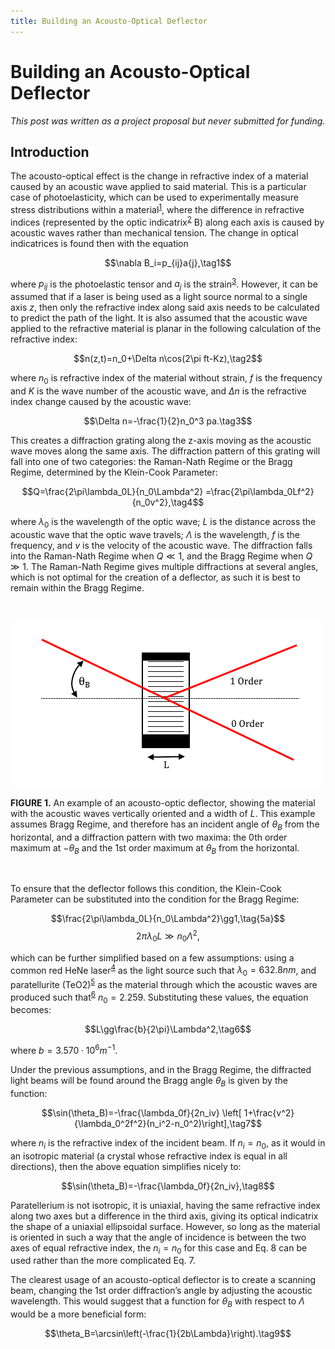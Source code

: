 ```yaml
---
title: Building an Acousto-Optical Deflector
---
```


# Building an Acousto-Optical Deflector

*This post was written as a project proposal but never submitted for funding.*

## Introduction

The acousto-optical effect is the change in refractive index of a material
caused by an acoustic wave applied to said material. This is a particular case
of photoelasticity, which can be used to experimentally measure stress
distributions within a material<sup><a href="#1">1</a></sup>, where the
difference in refractive indices (represented by the optic
indicatrix<sup><a href="#2">2</a></sup> B) along each axis is caused by acoustic
waves rather than mechanical tension. The change in optical indicatrices is
found then with the equation

$$\nabla B_i=p_{ij}a{j},\tag1$$

where $p_{ij}$ is the photoelastic tensor and $a_j$ is the
strain<sup><a href="#3">3</a></sup>. However, it can be assumed that if a laser
is being used as a light source normal to a single axis $z$, then only the
refractive index along said axis needs to be calculated to predict the path of
the light. It is also assumed that the acoustic wave applied to the refractive
material is planar in the following calculation of the refractive index:

$$n(z,t)=n_0+\Delta n\cos(2\pi ft-Kz),\tag2$$

where $n_0$ is refractive index of the material without strain, $f$ is the
frequency and $K$ is the wave number of the acoustic wave, and $\Delta n$ is the
refractive index change caused by the acoustic wave:

$$\Delta n=-\frac{1}{2}n_0^3 pa.\tag3$$

This creates a diffraction grating along the z-axis moving as the acoustic wave
moves along the same axis. The diffraction pattern of this grating will fall
into one of two categories: the Raman-Nath Regime or the Bragg Regime,
determined by the Klein-Cook Parameter:

$$Q=\frac{2\pi\lambda_0L}{n_0\Lambda^2}
    =\frac{2\pi\lambda_0Lf^2}{n_0v^2},\tag4$$

where $\lambda_0$ is the wavelength of the optic wave; $L$ is the distance
across the acoustic wave that the optic wave travels; $\Lambda$ is the
wavelength, $f$ is the frequency, and $v$ is the velocity of the acoustic wave.
The diffraction falls into the Raman-Nath Regime when $Q\ll 1$, and the Bragg
Regime when $Q\gg 1$. The Raman-Nath Regime gives multiple diffractions at
several angles, which is not optimal for the creation of a deflector, as such it
is best to remain within the Bragg Regime.

<br>

![An acousto-optical deflector](/assets/img/ao.png)

**FIGURE 1.** An example of an acousto-optic deflector, showing the material
with the acoustic waves vertically oriented and a width of $L$. This example
assumes Bragg Regime, and therefore has an incident angle of $\theta_B$ from the
horizontal, and a diffraction pattern with two maxima: the 0th order maximum at
$-\theta_B$ and the 1st order maximum at $\theta_B$ from the horizontal.

<br>

To ensure that the deflector follows this condition, the Klein-Cook Parameter
can be substituted into the condition for the Bragg Regime:

$$\frac{2\pi\lambda_0L}{n_0\Lambda^2}\gg1,\tag{5a}$$
$$2\pi\lambda_0L\gg n_0\Lambda^2,\tag{5b}$$

which can be further simplified based on a few assumptions: using a common red
HeNe laser<sup><a href="#4">4</a></sup> as the light source such that
$\lambda_0 = 632.8nm$, and paratellurite (TeO2)<sup><a href="#5">5</a></sup> as
the material through which the acoustic waves are produced such
that<sup><a href="#6">6</a></sup> $n_0 = 2.259$. Substituting these values, the
equation becomes:

$$L\gg\frac{b}{2\pi}\Lambda^2,\tag6$$

where $b = 3.570\cdot10^6 m^{-1}$.

Under the previous assumptions, and in the Bragg Regime, the diffracted light
beams will be found around the Bragg angle $\theta_B$ is given by the function:

$$\sin(\theta_B)=-\frac{\lambda_0f}{2n_iv}
\left[ 1+\frac{v^2}{\lambda_0^2f^2}(n_i^2-n_0^2)\right],\tag7$$

where $n_i$ is the refractive index of the incident beam. If $n_i=n_0$, as it
would in an isotropic material (a crystal whose refractive index is equal in all
directions), then the above equation simplifies nicely to:

$$\sin(\theta_B)=-\frac{\lambda_0f}{2n_iv},\tag8$$

Paratellerium is not isotropic, it is uniaxial, having the same refractive index
along two axes but a difference in the third axis, giving its optical indicatrix
the shape of a uniaxial ellipsoidal surface. However, so long as the material is
oriented in such a way that the angle of incidence is between the two axes of
equal refractive index, the $n_i=n_0$ for this case and Eq. 8 can be used rather
than the more complicated Eq. 7.

The clearest usage of an acousto-optical deflector is to create a scanning beam,
changing the 1st order diffraction’s angle by adjusting the acoustic wavelength.
This would suggest that a function for $\theta_B$ with respect to $\Lambda$
would be a more beneficial form:

$$\theta_B=\arcsin\left(-\frac{1}{2b\Lambda}\right).\tag9$$
